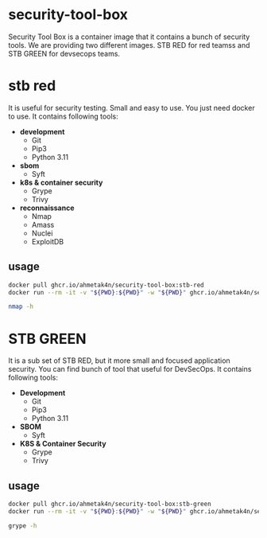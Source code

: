 # security-tool-box

Security Tool Box is a container image that it contains a bunch of security tools. We are providing two different images.
STB RED for red teamss and STB GREEN for devsecops teams.
# stb red 
It is useful for security testing. Small and easy to use. You just need docker to use. It contains following tools:
- **development**
  - Git
  - Pip3
  - Python 3.11
- **sbom**
  - Syft
- **k8s & container security**
  - Grype
  - Trivy
- **reconnaissance**
  - Nmap
  - Amass
  - Nuclei
  - ExploitDB

## usage
```bash
docker pull ghcr.io/ahmetak4n/security-tool-box:stb-red
docker run --rm -it -v "${PWD}:${PWD}" -w "${PWD}" ghcr.io/ahmetak4n/security-tool-box:stb-red /bin/bash

nmap -h
```

# STB GREEN 
It is a sub set of STB RED, but it more small and focused application security. You can find bunch of tool that useful for DevSecOps. It contains following tools:
- **Development**
  - Git
  - Pip3
  - Python 3.11
- **SBOM**
  - Syft
- **K8S & Container Security**
  - Grype
  - Trivy

## usage
```bash
docker pull ghcr.io/ahmetak4n/security-tool-box:stb-green
docker run --rm -it -v "${PWD}:${PWD}" -w "${PWD}" ghcr.io/ahmetak4n/security-tool-box:stb-green /bin/bash

grype -h
```
